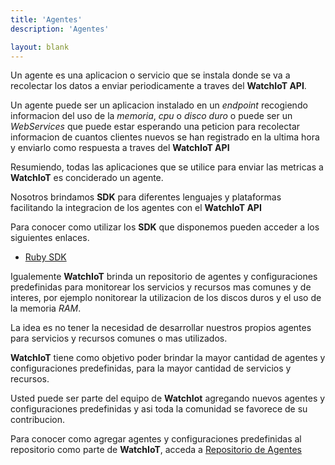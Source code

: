```yaml
---
title: 'Agentes'
description: 'Agentes'

layout: blank
---
```


Un agente es una aplicacion o servicio que se instala donde se va a recolectar los datos a enviar
periodicamente a traves del **WatchIoT API**.

Un agente puede ser un aplicacion instalado en un *endpoint* recogiendo informacion del uso de la *memoria*, *cpu* o *disco duro*
o puede ser un *WebServices* que puede estar esperando una peticion para recolectar informacion de cuantos clientes nuevos
se han registrado en la ultima hora y enviarlo como respuesta a traves del **WatchIoT API**

Resumiendo, todas las aplicaciones que se utilice para enviar las metricas a **WatchIoT** es conciderado un agente.

Nosotros brindamos **SDK** para diferentes lenguajes y plataformas facilitando la integracion de los agentes
con el **WatchIoT API**

Para conocer como utilizar los **SDK** que disponemos pueden acceder a los siguientes enlaces.

* [Ruby SDK](#/sdk-ruby/)

Igualemente **WatchIoT** brinda un repositorio de agentes y configuraciones predefinidas para monitorear
los servicios y recursos mas comunes y de interes, por ejemplo nonitorear la
utilizacion de los discos duros y el uso de la memoria *RAM*.

La idea es no tener la necesidad de desarrollar nuestros propios agentes para servicios y recursos
comunes o mas utilizados.

**WatchIoT** tiene como objetivo poder brindar la mayor cantidad de agentes y configuraciones
predefinidas, para la mayor cantidad de servicios y recursos.

Usted puede ser parte del equipo de **WatchIot** agregando nuevos agentes y configuraciones
predefinidas y asi toda la comunidad se favorece de su contribucion.

Para conocer como agregar agentes y configuraciones predefinidas al repositorio como parte de **WatchIoT**, acceda
a [Repositorio de Agentes](#/agent-repo/)